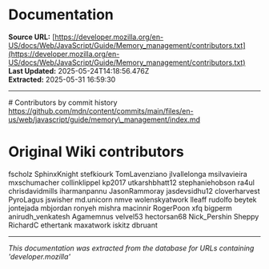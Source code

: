 # Documentation

**Source URL:** [https://developer.mozilla.org/en-US/docs/Web/JavaScript/Guide/Memory_management/contributors.txt](https://developer.mozilla.org/en-US/docs/Web/JavaScript/Guide/Memory_management/contributors.txt)  
**Last Updated:** 2025-05-24T14:18:56.476Z  
**Extracted:** 2025-05-31 16:59:30

---

\# Contributors by commit history
https://github.com/mdn/content/commits/main/files/en-us/web/javascript/guide/memory\_management/index.md

# Original Wiki contributors
fscholz
SphinxKnight
stefkiourk
TomLavenziano
jlvallelonga
msilvavieira
mxschumacher
collinklippel
kp2017
utkarshbhatt12
stephaniehobson
ra4ul
chrisdavidmills
iharmanpannu
JasonRammoray
jasdevsidhu12
cloverharvest
PyroLagus
jswisher
md.unicorn
nmve
wolenskyatwork
lleaff
rudolfo
beytek
jontejada
mbjordan
ronyeh
mishra
macinnir
RogerPoon
xfq
bigperm
anirudh\_venkatesh
Agamemnus
velvel53
hectorsan68
Nick\_Pershin
Sheppy
RichardC
ethertank
maxatwork
iskitz
dbruant

---

*This documentation was extracted from the database for URLs containing 'developer.mozilla'*
